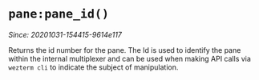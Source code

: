 # `pane:pane_id()`

*Since: 20201031-154415-9614e117*

Returns the id number for the pane.  The Id is used to identify the pane
within the internal multiplexer and can be used when making API calls
via `wezterm cli` to indicate the subject of manipulation.

